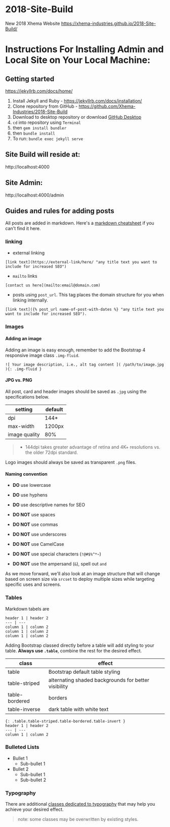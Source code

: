 # 2018-Site-Build
New 2018 Xhema Website
https://xhema-industries.github.io/2018-Site-Build/


# Instructions For Installing Admin and Local Site on Your Local Machine:

## Getting started

https://jekyllrb.com/docs/home/

 1. Install Jekyll and Ruby - https://jekyllrb.com/docs/installation/
 2. Clone repository from GitHub - https://github.com/Xhema-Industries/2018-Site-Build
 3. Download to desktop repository or download [GitHub Desktop](https://desktop.github.com/)
 4. `cd` into repository using `Terminal`
 5. then `gem install bundler`
 6. then `bundle install`
 7. To run: `bundle exec jekyll serve`

## Site Build will reside at:
http://localhost:4000

## Site Admin:
http://localhost:4000/admin


## Guides and rules for adding posts

 All posts are added in markdown. Here's a [markdown cheatsheet](https://github.com/adam-p/markdown-here/wiki/Markdown-Cheatsheet) if you can't find it here.

### linking

 - external linking
 ```
 [link text](https://external-link/here/ "any title text you want to include for increased SEO")
 ```

 - `mailto` links
 ```
 [contact us here](mailto:email@domain.com)
 ```

 - posts using `post_url`. This tag places the domain structure for you when linking internally.
 ```
 [link text]({% post_url name-of-post-with-dates %} "any title text you want to include for increased SEO").
 ```

### Images

#### Adding an image

 Adding an image is easy enough, remember to add the Bootstrap 4 responsive image class `.img-fluid`.

 ```
 ![ Your image description, i.e., alt tag content ]( /path/to/image.jpg ){: .img-fluid }
 ```

#### JPG vs. PNG

 All post, card and header images should be saved as `.jpg` using the specifications below.

 |setting|default|
 |---|---|
 | dpi | 144* |
 | max-width | 1200px |
 | image quality | 80% |

 > * 144dpi takes greater advantage of retina and 4K+ resolutions vs. the older 72dpi standard.

 Logo images should always be saved as transparent `.png` files.

#### Naming convention

 - **DO** use lowercase
 - **DO** use hyphens
 - **DO** use descriptive names for SEO

 - **DO NOT** use spaces
 - **DO NOT** use commas
 - **DO NOT** use underscores
 - **DO NOT** use CamelCase
 - **DO NOT** use special characters (`!@#$%^*~`)
 - **DO NOT** use the ampersand (`&`), spell out `and`

 As we move forward, we'll also look at an image structure that will change based on screen size via `srcset` to deploy multiple sizes while targeting specific uses and screens.

### Tables

 Markdown tabels are

 ```
 header 1 |	header 2
 --- | ---
 column 1 | column 2
 column 1 | column 2
 column 1 | column 2
 ```
 Adding Bootstrap classed directly before a table will add styling to your table. **Always use `.table`**, combine the rest for the desired effect.

 class |	effect
 --- | ---
 table | Bootstrap default table styling
 table-striped | alternating shaded backgrounds for better visibility
 table-bordered | borders
 table-inverse | dark table with white text

 ```
 {: .table.table-striped.table-bordered.table-invert }
 header 1 |	header 2
 --- | ---
 column 1 | column 2
 ```

### Bulleted Lists
 * Bullet 1
     * Sub-bullet 1
 * Bullet 2
     * Sub-bullet 1
     * Sub-bullet 2

### Typography

 There are additional [classes dedicated to typography](https://getbootstrap.com/docs/4.1/content/typography/) that may help you achieve your desired effect.

 > note: some classes may be overwritten by existing styles.
